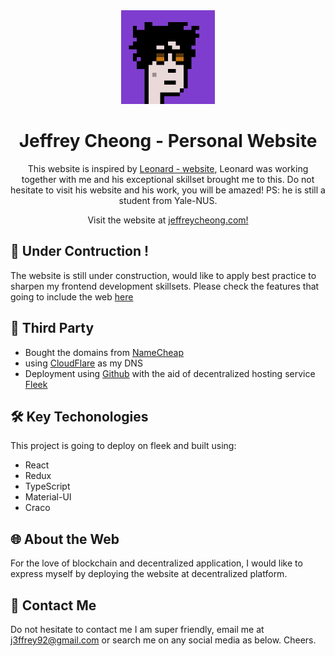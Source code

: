 <div align="center">
  <img alt="Logo" src="./src/assets/image/polypunk-man.png" width="150" />
</div>
<h1 align="center">
  Jeffrey Cheong - Personal Website 
</h1>
<p align="center">
  This website is inspired by <a href="https://www.leonardtng.com/" target="_blank">Leonard - website</a>, Leonard was working together with me and his exceptional skillset brought me to this. Do not hesitate to visit his website and his work, you will be amazed! PS: he is still a student from Yale-NUS.
</p>
<p align="center">
  Visit the website at <a href="https://www.jeffreycheong.com/" target="_blank">jeffreycheong.com!</a>
</p>

## 🚧  Under Contruction !
The website is still under construction, would like to apply best practice to sharpen my frontend development skillsets. Please check the features that going to include the web [here](https://github.com/JeffreyCheong/my-profile/projects/1)

## 🔑 Third Party
- Bought the domains from [NameCheap](https://www.namecheap.com/)
- using [CloudFlare](https://www.cloudflare.com/en-gb/) as my DNS
- Deployment using [Github](https://github.com/) with the aid of decentralized hosting service [Fleek](https://fleek.co/)

## 🛠️  Key Techonologies
This project is going to deploy on fleek and built using:

- React
- Redux
- TypeScript
- Material-UI
- Craco

## 🌐 About the Web
For the love of blockchain and decentralized application, I would like to express myself by deploying the website at decentralized platform. 


## 📧 Contact Me
Do not hesitate to contact me I am super friendly, email me at <a href="mailto:j3ffrey92@gmail.com">j3ffrey92@gmail.com</a> or search me on any social media as below. Cheers.
